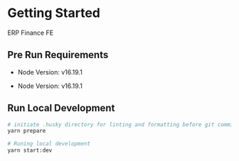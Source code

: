 # Getting Started

ERP Finance FE

## Pre Run Requirements

* Node Version: v16.19.1

* Node Version: v16.19.1

## Run Local Development

```bash
# initiate .husky directory for linting and formatting before git commit
yarn prepare

# Runing local development
yarn start:dev
```